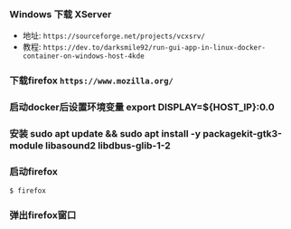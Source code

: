 ### Windows 下载 XServer
- 地址: `https://sourceforge.net/projects/vcxsrv/`
- 教程: `https://dev.to/darksmile92/run-gui-app-in-linux-docker-container-on-windows-host-4kde`

### 下载firefox `https://www.mozilla.org/`
### 启动docker后设置环境变量 export DISPLAY=${HOST_IP}:0.0
### 安装 sudo apt update && sudo apt install -y packagekit-gtk3-module libasound2 libdbus-glib-1-2
### 启动firefox
```shell
$ firefox
```
### 弹出firefox窗口